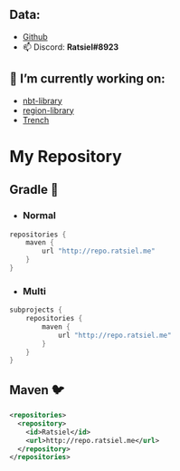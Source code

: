 


## Data:
- [Github](https://github.com/Ratsiiel)
- 📫 Discord: **Ratsiel#8923**

## 🔭 I’m currently working on:
 - [nbt-library](https://github.com/Ratsiiel/nbt-library)
 - [region-library](https://github.com/Ratsiiel/region-library)
 - [Trench]()
 
# My Repository
## Gradle 🐘
- ### Normal
```gradle
repositories {
    maven {
        url "http://repo.ratsiel.me"
    }
}
```
- ### Multi
```gradle
subprojects {
    repositories {
        maven {
            url "http://repo.ratsiel.me"
        }
    }
}
```

## Maven 🐦
```xml
<repositories>
  <repository>
    <id>Ratsiel</id>
    <url>http://repo.ratsiel.me</url>
  </repository>
</repositories>
```

   
